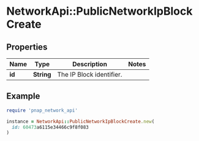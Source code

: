 # NetworkApi::PublicNetworkIpBlockCreate

## Properties

| Name | Type | Description | Notes |
| ---- | ---- | ----------- | ----- |
| **id** | **String** | The IP Block identifier. |  |

## Example

```ruby
require 'pnap_network_api'

instance = NetworkApi::PublicNetworkIpBlockCreate.new(
  id: 60473a6115e34466c9f8f083
)
```

